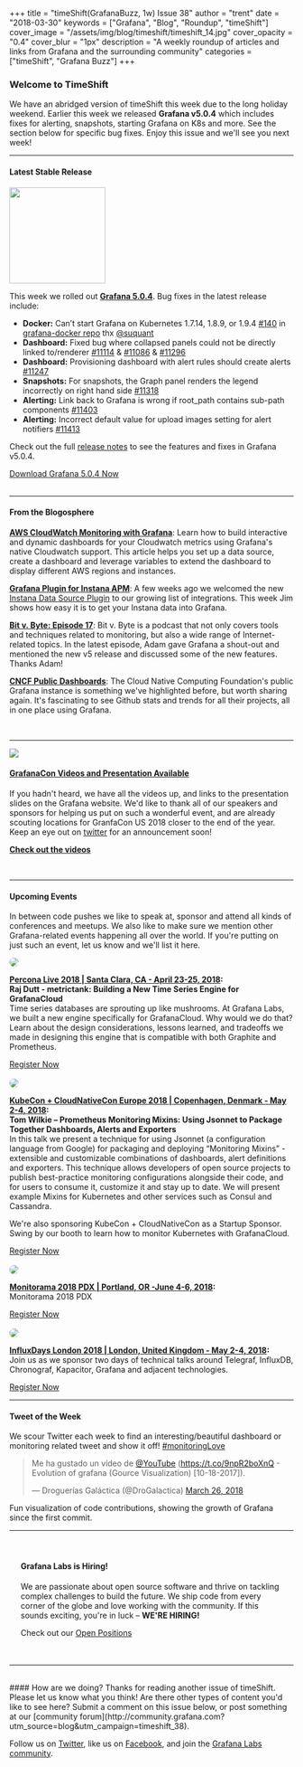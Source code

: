 +++
title = "timeShift(GrafanaBuzz, 1w) Issue 38"
author = "trent"
date = "2018-03-30"
keywords = ["Grafana", "Blog", "Roundup", "timeShift"]
cover_image = "/assets/img/blog/timeshift/timeshift_14.jpg"
cover_opacity = "0.4"
cover_blur = "1px"
description = "A weekly roundup of articles and links from Grafana and the surrounding community"
categories = ["timeShift", "Grafana Buzz"]
+++

### Welcome to TimeShift
We have an abridged version of timeShift this week due to the long holiday weekend. Earlier this week we released **Grafana v5.0.4** which includes fixes for alerting, snapshots, starting Grafana on K8s and more. See the section below for specific bug fixes. Enjoy this issue and we'll see you next week!
<br />
<hr />

#### Latest Stable Release
<div class="row row--no-gutters blog-plugin-grid">
	<div class="col col--sm-3">
		<img src="/assets/img/blog/timeshift/grafana_release_icon.png" width="170" />
	</div>
	<div class="col col--sm-9">
		<p>
			This week we rolled out <strong><a href="https://grafana.com/grafana/download?utm_source=blog&utm_campaign=timeshift_38" target="_blank">Grafana 5.0.4</a></strong>. Bug fixes in the latest release include:
			<ul>
				<li><strong>Docker:</strong> Can’t start Grafana on Kubernetes 1.7.14, 1.8.9, or 1.9.4 <a href="https://github.com/grafana/grafana-docker/issues/140" target="_blank">#140</a> in <a href="https://github.com/grafana/grafana-docker/issues/140" target="_blank">grafana-docker repo</a> thx <a href="https://github.com/suquant" target="_blank">@suquant</a></li>
				<li><strong>Dashboard:</strong> Fixed bug where collapsed panels could not be directly linked to/renderer <a href="https://github.com/grafana/grafana/issues/11114" target="_blank">#11114</a> & <a href="https://github.com/grafana/grafana/issues/11086" target="_blank">#11086</a> & <a href="https://github.com/grafana/grafana/issues/11296" target="_blank">#11296</a></li>
				<li><strong>Dashboard:</strong> Provisioning dashboard with alert rules should create alerts <a href="https://github.com/grafana/grafana/issues/11247" target="_blank">#11247</a></li>
				<li><strong>Snapshots:</strong> For snapshots, the Graph panel renders the legend incorrectly on right hand side <a href="https://github.com/grafana/grafana/issues/11318" target="_blank">#11318</a></li>
				<li><strong>Alerting:</strong> Link back to Grafana is wrong if root_path contains sub-path components <a href="https://github.com/grafana/grafana/issues/11403" target="_blank">#11403</a></li>
				<li><strong>Alerting:</strong> Incorrect default value for upload images setting for alert notifiers <a href="https://github.com/grafana/grafana/pull/11413" target="_blank">#11413</a></li>
			</ul>
		</p>
		<p>
			Check out the full <a href="https://community.grafana.com/t/release-notes-v5-0-x/5250" target="_blank">release notes</a> to see the features and fixes in Grafana v5.0.4.
		</p>
		<a href="https://grafana.com/grafana/download?utm_source=blog&utm_campaign=timeshift_38" target="_blank" class="btn btn--primary">Download Grafana 5.0.4 Now</a>
	</div>
</div>


<br />
<hr />

#### From the Blogosphere
[**AWS CloudWatch Monitoring with Grafana**](http://www.blog.labouardy.com/aws-cloudwatch-monitoring-with-grafana/): Learn how to build interactive and dynamic dashboards for your Cloudwatch metrics using Grafana's native Cloudwatch support. This article helps you set up a data source, create a dashboard and leverage variables to extend the dashboard to display different AWS regions and instances.

[**Grafana Plugin for Instana APM**](https://www.instana.com/blog/grafana-plugin-for-instana-apm/): A few weeks ago we welcomed the new [Instana Data Source Plugin](https://grafana.com/plugins/instana-datasource/installation) to our growing list of integrations. This week Jim shows how easy it is to get your Instana data into Grafana.

[**Bit v. Byte: Episode 17**](https://www.bitvbyte.com/): Bit v. Byte is a podcast that not only covers tools and techniques related to monitoring, but also a wide range of Internet-related topics. In the latest episode, Adam gave Grafana a shout-out and mentioned the new v5 release and discussed some of the new features. Thanks Adam!

[**CNCF Public Dashboards**](https://k8s.devstats.cncf.io/d/12/dashboards?refresh=15m&orgId=1): The Cloud Native Computing Foundation's public Grafana instance is something we've highlighted before, but worth sharing again. It's fascinating to see Github stats and trends for all their projects, all in one place using Grafana.

<br />
<hr />

<div class="row row--md-gutters blog-plugin-grid">
	<div class="col col--sm-3 blog-plugin-grid__item">
		<img style="border-radius: 0;" src="/assets/img/blog/timeshift/grafanacon_eu_announcement.png" />
	</div>
	<div class="col col--sm-9 blog-plugin-grid__item grafanacon">
		<h4><a href="https://grafana.com/grafanacon" target="_blank">GrafanaCon Videos and Presentation Available</a></h4>
		<p>
			If you hadn't heard, we have all the videos up, and links to the presentation slides on the Grafana website. We'd like to thank all of our speakers and sponsors for helping us put on such a wonderful event, and are already scouting locations for GranfaCon US 2018 closer to the end of the year. Keep an eye out on <a href="https://twitter.com/grafana" target="_blank">twitter</a> for an announcement soon!
		</p>
			<a class="btn btn--grafanacon" href="http://grafana.com/grafanacon" target="_blank"><strong>Check out the videos</strong></a>
		</p>
	</div>
</div>

<br />
<hr />

#### Upcoming Events
In between code pushes we like to speak at, sponsor and attend all kinds of conferences and meetups. We also like to make sure we mention other Grafana-related events happening all over the world. If you're putting on just such an event, let us know and we'll list it here.

<div class="blog-plugin">
	<div class="row row--md-gutters blog-plugin-grid">
		<div class="col col--md-3">
			<img style="border-radius: 50%;" class="large" src="/assets/img/blog/timeshift/percona_live_18.png" />
		</div>
		<div class="col col--md-8 col--sm-offset-1">
			<p><strong><a href="https://www.percona.com/live/18/sessions/metrictank-building-a-new-time-series-engine-for-grafanacloud" target="_blank">Percona Live 2018 | Santa Clara, CA - April 23-25, 2018</a>:</strong><br />
			<strong>Raj Dutt - metrictank: Building a New Time Series Engine for GrafanaCloud</strong><br />
			Time series databases are sprouting up like mushrooms. At Grafana Labs, we built a new engine specifically for GrafanaCloud. Why would we do that? Learn about the design considerations, lessons learned, and tradeoffs we made in designing this engine that is compatible with both Graphite and Prometheus.
			</p>
			<a href="https://www.percona.com/live/18/sessions/metrictank-building-a-new-time-series-engine-for-grafanacloud" target="_blank" class="btn btn--outline">Register Now</a>
		</div>
	</div>
	<br/>
	<div class="row row--md-gutters blog-plugin-grid">
		<div class="col col--md-3">
			<img style="border-radius: 50%;" class="large" src="/assets/img/blog/timeshift/kubecon_18.png" />
		</div>
		<div class="col col--md-8 col--sm-offset-1">
			<p>
				<strong><a href="https://events.linuxfoundation.org/events/kubecon-cloudnativecon-europe-2018/" target="_blank">KubeCon + CloudNativeCon Europe 2018 | Copenhagen, Denmark - May 2-4, 2018</a>:</strong> <br />
				<strong>Tom Wilkie – Prometheus Monitoring Mixins: Using Jsonnet to Package Together Dashboards, Alerts and Exporters</strong><br />In this talk we present a technique for using Jsonnet (a configuration language from Google) for packaging and deploying “Monitoring Mixins” - extensible and customizable combinations of dashboards, alert definitions and exporters. This technique allows developers of open source projects to publish best-practice monitoring configurations alongside their code, and for users to consume it, customize it and stay up to date. We will present example Mixins for Kubernetes and other services such as Consul and Cassandra.
			</p>
			<p>
				We're also sponsoring KubeCon + CloudNativeCon as a Startup Sponsor. Swing by our booth to learn how to monitor Kubernetes with GrafanaCloud.
			</p>
			<a href="https://events.linuxfoundation.org/events/kubecon-cloudnativecon-europe-2018/" target="_blank" class="btn btn--outline">Register Now</a>
		</div>
	</div>
	<br/>
	<div class="row row--md-gutters blog-plugin-grid">
		<div class="col col--md-3">
			<img style="border-radius: 50%;" class="large" src="/assets/img/blog/timeshift/monitorama_18.png" />
		</div>
		<div class="col col--md-8 col--sm-offset-1">
			<p>
				<strong><a href="http://monitorama.com/" target="_blank">Monitorama 2018 PDX | Portland, OR -June 4-6, 2018</a>:</strong> <br />
				Monitorama 2018 PDX
			</p>
			<a href="http://monitorama.com/" target="_blank" class="btn btn--outline">Register Now</a>
		</div>
	</div>
	<br/>
	<div class="row row--md-gutters blog-plugin-grid">
		<div class="col col--md-3">
			<img style="border-radius: 50%;" class="large" src="/assets/img/blog/timeshift/influxdays.png" />
		</div>
		<div class="col col--md-8 col--sm-offset-1">
			<p>
				<strong><a href="https://influxdays.com/" target="_blank">InfluxDays London 2018 | London, United Kingdom - May 2-4, 2018</a>:</strong> <br />
				Join us as we sponsor two days of technical talks around Telegraf, InfluxDB, Chronograf, Kapacitor, Grafana and adjacent technologies.
			</p>
			<a href="https://influxdays.com/" target="_blank" class="btn btn--outline">Register Now</a>
		</div>
	</div>
</div>
<hr />


<div>
	<div class="row row--no-gutters">
		<div class="col col--sm-12">
			<h4>Tweet of the Week</h4>
			We scour Twitter each week to find an interesting/beautiful dashboard or monitoring related tweet and show it off! <a href="https://twitter.com/hashtag/monitoringlove?src=hash" target="_blank">#monitoringLove</a>
			<blockquote class="twitter-tweet" data-lang="en"><p lang="es" dir="ltr">Me ha gustado un vídeo de <a href="https://twitter.com/YouTube?ref_src=twsrc%5Etfw">@YouTube</a> (<a href="https://t.co/9npR2boXnQ">https://t.co/9npR2boXnQ</a> - Evolution of grafana (Gource Visualization) [10-18-2017]).</p>&mdash; Droguerías Galáctica (@DroGalactica) <a href="https://twitter.com/DroGalactica/status/978064441764818944?ref_src=twsrc%5Etfw">March 26, 2018</a></blockquote>
			<script async src="https://platform.twitter.com/widgets.js" charset="utf-8"></script>
			<p>Fun visualization of code contributions, showing the growth of Grafana since the first commit.</p>
		</div>
	</div>
</div>

<hr />

<div style=" padding: 20px; background: url(/assets/img/blog/timeshift/polygon_texture_black.jpg); background-size: cover; border-radius: 4px;">
	<h4>Grafana Labs is Hiring!</h4>
	<p>We are passionate about open source software and thrive on tackling complex challenges to build the future. We ship code from every corner of the globe and love working with the community. If this sounds exciting, you're in luck – <strong>WE'RE HIRING!</strong></p>
	<p>Check out our <a class="btn btn-outline" href="https://grafana.com/about/hiring?utm_source=blog&utm_campaign=timeshift_38" target="_blank">Open Positions</a></p>
</div>


<hr />
<br />
#### How are we doing?
Thanks for reading another issue of timeShift. Please let us know what you think! Are there other types of content you'd like to see here? Submit a comment on this issue below, or post something at our [community forum](http://community.grafana.com?utm_source=blog&utm_campaign=timeshift_38).

Follow us on [Twitter](http://twitter.com/grafana), like us on [Facebook](http://facebook.com/grafana), and join the [Grafana Labs community](http://grafana.com/signup?utm_source=blog&utm_campaign=timeshift_38).



